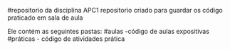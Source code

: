 #repositorio da disciplina APC1
repositorio criado para guardar os código praticado em sala de aula 


Ele contém as seguintes pastas:
#aulas -código de aulas expositivas
#práticas - código de atividades prática 
